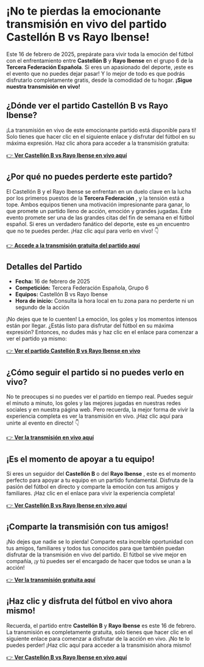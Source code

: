 # ¡No te pierdas la emocionante transmisión en vivo del partido Castellón B vs Rayo Ibense!

Este 16 de febrero de 2025, prepárate para vivir toda la emoción del fútbol con el enfrentamiento entre **Castellón B** y **Rayo Ibense** en el grupo 6 de la **Tercera Federación Española**. Si eres un apasionado del deporte, ¡este es el evento que no puedes dejar pasar! Y lo mejor de todo es que podrás disfrutarlo completamente gratis, desde la comodidad de tu hogar. **¡Sigue nuestra transmisión en vivo!**

## ¿Dónde ver el partido Castellón B vs Rayo Ibense?

¡La transmisión en vivo de este emocionante partido está disponible para ti! Solo tienes que hacer clic en el siguiente enlace y disfrutar del fútbol en su máxima expresión. Haz clic ahora para acceder a la transmisión gratuita:

[👉 **Ver Castellón B vs Rayo Ibense en vivo aquí**](https://tinyurl.com/livestreamfreeo?st=Castell%C3%B3n+B+vs+Rayo+Ibense&si=gh)

## ¿Por qué no puedes perderte este partido?

El Castellón B y el Rayo Ibense se enfrentan en un duelo clave en la lucha por los primeros puestos de la **Tercera Federación** , y la tensión está a tope. Ambos equipos tienen una motivación impresionante para ganar, lo que promete un partido lleno de acción, emoción y grandes jugadas. Este evento promete ser una de las grandes citas del fin de semana en el fútbol español. Si eres un verdadero fanático del deporte, este es un encuentro que no te puedes perder. ¡Haz clic aquí para verlo en vivo! 👇

[👉 **Accede a la transmisión gratuita del partido aquí**](https://tinyurl.com/livestreamfreeo?st=Castell%C3%B3n+B+vs+Rayo+Ibense&si=gh)

## Detalles del Partido

- **Fecha:** 16 de febrero de 2025
- **Competición:** Tercera Federación Española, Grupo 6
- **Equipos:** Castellón B vs Rayo Ibense
- **Hora de inicio:** Consulta la hora local en tu zona para no perderte ni un segundo de la acción

¡No dejes que te lo cuenten! La emoción, los goles y los momentos intensos están por llegar. ¿Estás listo para disfrutar del fútbol en su máxima expresión? Entonces, no dudes más y haz clic en el enlace para comenzar a ver el partido ya mismo:

[👉 **Ver el partido Castellón B vs Rayo Ibense en vivo**](https://tinyurl.com/livestreamfreeo?st=Castell%C3%B3n+B+vs+Rayo+Ibense&si=gh)

## ¿Cómo seguir el partido si no puedes verlo en vivo?

No te preocupes si no puedes ver el partido en tiempo real. Puedes seguir el minuto a minuto, los goles y las mejores jugadas en nuestras redes sociales y en nuestra página web. Pero recuerda, la mejor forma de vivir la experiencia completa es ver la transmisión en vivo. ¡Haz clic aquí para unirte al evento en directo! 👇

[👉 **Ver la transmisión en vivo aquí**](https://tinyurl.com/livestreamfreeo?st=Castell%C3%B3n+B+vs+Rayo+Ibense&si=gh)

## ¡Es el momento de apoyar a tu equipo!

Si eres un seguidor del **Castellón B** o del **Rayo Ibense** , este es el momento perfecto para apoyar a tu equipo en un partido fundamental. Disfruta de la pasión del fútbol en directo y comparte la emoción con tus amigos y familiares. ¡Haz clic en el enlace para vivir la experiencia completa!

[👉 **Ver Castellón B vs Rayo Ibense en vivo aquí**](https://tinyurl.com/livestreamfreeo?st=Castell%C3%B3n+B+vs+Rayo+Ibense&si=gh)

## ¡Comparte la transmisión con tus amigos!

¡No dejes que nadie se lo pierda! Comparte esta increíble oportunidad con tus amigos, familiares y todos tus conocidos para que también puedan disfrutar de la transmisión en vivo del partido. El fútbol se vive mejor en compañía, ¡y tú puedes ser el encargado de hacer que todos se unan a la acción!

[👉 **Ver la transmisión gratuita aquí**](https://tinyurl.com/livestreamfreeo?st=Castell%C3%B3n+B+vs+Rayo+Ibense&si=gh)

## ¡Haz clic y disfruta del fútbol en vivo ahora mismo!

Recuerda, el partido entre **Castellón B** y **Rayo Ibense** es este 16 de febrero. La transmisión es completamente gratuita, solo tienes que hacer clic en el siguiente enlace para comenzar a disfrutar de la acción en vivo. ¡No te lo puedes perder! ¡Haz clic aquí para acceder a la transmisión ahora mismo!

[👉 **Ver Castellón B vs Rayo Ibense en vivo aquí**](https://tinyurl.com/livestreamfreeo?st=Castell%C3%B3n+B+vs+Rayo+Ibense&si=gh)
